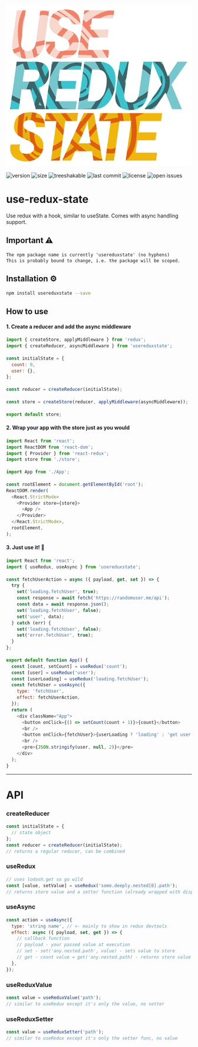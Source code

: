 ![use-redux-state logo](/logo.png?raw=true 'Optional Title')

![version](https://badge.fury.io/gh/isakkeyten%2Fuse-redux-state.svg) ![size](https://badgen.net/bundlephobia/minzip/usereduxstate) ![treeshakable](https://badgen.net/bundlephobia/tree-shaking/usereduxstate) ![last commit](https://badgen.net/github/last-commit/isakkeyten/use-redux-state) ![license](https://badgen.net/github/license/isakkeyten/use-redux-state) ![open issues](https://badgen.net/github/open-issues/isakkeyten/use-redux-state)

# use-redux-state

Use redux with a hook, similar to useState.
Comes with async handling support.

## Important ⚠️

```
The npm package name is currently 'usereduxstate' (no hyphens)
This is probably bound to change, i.e. the package will be scoped.
```

## Installation ⚙️

```bash
npm install usereduxstate --save
```

## How to use

#### 1. Create a reducer and add the async middleware

```js
import { createStore, applyMiddleware } from 'redux';
import { createReducer, asyncMiddleware } from 'usereduxstate';

const initialState = {
  count: 0,
  user: {},
};

const reducer = createReducer(initialState);

const store = createStore(reducer, applyMiddleware(asyncMiddleware));

export default store;
```

#### 2. Wrap your app with the store just as you would

```js
import React from 'react';
import ReactDOM from 'react-dom';
import { Provider } from 'react-redux';
import store from './store';

import App from './App';

const rootElement = document.getElementById('root');
ReactDOM.render(
  <React.StrictMode>
    <Provider store={store}>
      <App />
    </Provider>
  </React.StrictMode>,
  rootElement,
);
```

#### 3. Just use it! 🎉

```js
import React from 'react';
import { useRedux, useAsync } from 'usereduxstate';

const fetchUserAction = async ({ payload, get, set }) => {
  try {
    set('loading.fetchUser', true);
    const response = await fetch('https://randomuser.me/api');
    const data = await response.json();
    set('loading.fetchUser', false);
    set('user', data);
  } catch (err) {
    set('loading.fetchUser', false);
    set('error.fetchUser', true);
  }
};

export default function App() {
  const [count, setCount] = useRedux('count');
  const [user] = useRedux('user');
  const [userLoading] = useRedux('loading.fetchUser');
  const fetchUser = useAsync({
    type: 'fetchUser',
    effect: fetchUserAction,
  });
  return (
    <div className="App">
      <button onClick={() => setCount(count + 1)}>{count}</button>
      <br />
      <button onClick={fetchUser}>{userLoading ? 'loading' : 'get user'}</button>
      <br />
      <pre>{JSON.stringify(user, null, 2)}</pre>
    </div>
  );
}
```

---

# API

### createReducer

```js
const initialState = {
  // state object
};
const reducer = createReducer(initialState);
// returns a regular reducer, can be combined
```

### useRedux

```js
// uses lodash.get so go wild
const [value, setValue] = useRedux('some.deeply.nested[0].path');
// returns store value and a setter function (already wrapped with dispatch)
```

### useAsync

```js
const action = useAsync({
  type: 'string name', // <- mainly to show in redux devtools
  effect: async ({ payload, set, get }) => {
    // callback function
    // payload - your passed value at execution
    // set - set('any.nested.path', value) - sets value to store
    // get - cosnt value = get('any.nested.path) - returns store value
  },
});
```

### useReduxValue

```js
const value = useReduxValue('path');
// similar to useRedux except it's only the value, no setter
```

### useReduxSetter

```js
const value = useReduxSetter('path');
// similar to useRedux except it's only the setter func, no value
```
